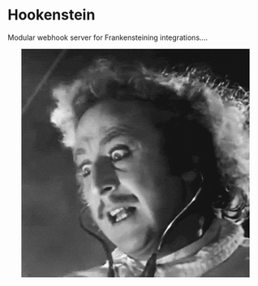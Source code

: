 # Hookenstein
Modular webhook server for Frankensteining integrations....

<p align="center">
  <img src="./img/youngfrankenstein.GIF" />
</p>
